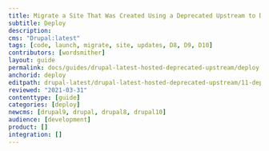 ```yaml
---
title: Migrate a Site That Was Created Using a Deprecated Upstream to Drupal:latest
subtitle: Deploy
description: 
cms: "Drupal:latest"
tags: [code, launch, migrate, site, updates, D8, D9, D10]
contributors: [wordsmither]
layout: guide
permalink: docs/guides/drupal-latest-hosted-deprecated-upstream/deploy
anchorid: deploy
editpath: drupal-latest/drupal-latest-hosted-deprecated-upstream/11-deploy.md
reviewed: "2021-03-31"
contenttype: [guide]
categories: [deploy]
newcms: [drupal9, drupal, drupal8, drupal10]
audience: [development]
product: []
integration: []
---
```


<Partial file="drupal-latest/deploy-live.md" />

